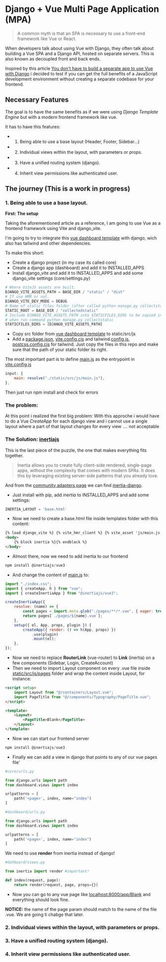 # Django + Vue Multi Page Application (MPA)

> A common myth is that an SPA is necessary to use a front-end framework like Vue or React.

When developers talk about using Vue with Django, they often talk about building a Vue SPA and a Django API, hosted on separate servers. This is also known as decoupled front and back ends.

Inspired by this article [
You don't have to build a separate app to use Vue with Django](https://ctrlzblog.com/add-vue-to-your-django-templates-with-vite/) i decided to test if you can get the full benefits of a JavaScript development environment without creating a separate codebase for your frontend.

## Necessary Features

The goal is to have the same benefits as if we were using _Django Template Engine_ but with a modern frontend framework like vue.

It has to have this features:

-   1. Being able to use a base layout (Header, Footer, Sidebar...)
-   2. Individual views within the layout, with parameters or props.
-   3. Have a unified routing system (django).
-   4. Inherit view permissions like authenticated user.

## The journey (This is a work in progress)

### 1. Being able to use a base layout.

**First: The setup**

Taking the aforementioned article as a reference, I am going to use Vue as a frontend framework using Vite and django_vite.

I'm going to try to integrate this [vue dashboard template](https://github.com/fedesanchez/windmill-dashboard-vue) with django, wich also has tailwind and other dependencies.

To make this short:

-   Create a django project (in my case its called core)
-   Create a django app (dashboard) and add it to INSTALLED_APPS
-   Install django_vite and add it to INSTALLED_APPS and add some django_vite settings (core/settings.py)

```python
# Where ViteJS assets are built.
DJANGO_VITE_ASSETS_PATH = BASE_DIR / "static" / "dist"
# If use HMR or not.
DJANGO_VITE_DEV_MODE = DEBUG
# Name of static files folder (after called python manage.py collectstatic)
STATIC_ROOT = BASE_DIR / "collectedstatic"
# Include DJANGO_VITE_ASSETS_PATH into STATICFILES_DIRS to be copied inside
# when run command python manage.py collectstatic
STATICFILES_DIRS = [DJANGO_VITE_ASSETS_PATH]
```

-   Copy src folder from [vue dashboard template](https://github.com/fedesanchez/windmill-dashboard-vue) to static/src/js
-   Add a [package.json](), [vite.config.cjs]() and tailwind.[config.js](), [postcss.config.cjs]() for tailwind. Just copy the files in this repo and make sure that the path of your static folder its right.

The most important part is to define [main.js]() as the entrypoint in [vite.config.js]()

```js
input: {
	main: resolve("./static/src/js/main.js"),
},
```

Then just run npm install and check for errors

### The problem:

At this point i realized the first big problem: With this approche i would have to do a Vue _CreateApp_ for each django view and i cannot use a single layout where a part of that layout changes for every view .... not acceptable

### The Solution: [inertiajs](https://inertiajs.com/)

This is the last piece of the puzzle, the one that makes everything fits together.

> Inertia allows you to create fully client-side rendered, single-page apps, without the complexity that comes with modern SPAs. It does this by leveraging existing server-side patterns that you already love.

And from the [community adapters page](https://inertiajs.com/community-adapters) we can find [inertia-django](https://pypi.org/project/inertia-django/).

-   Just install with pip, add _inertia_ to INSTALLED_APPS and add some settings:

```python
INERTIA_LAYOUT = 'base.html'
```

-   Now we need to create a base.html file inside templates folder with this content:

```html
{% load django_vite %} {% vite_hmr_client %} {% vite_asset 'js/main.js' %}
<body>
	{% block inertia %}{% endblock %}
</body>
```

-   Almost there, now we need to add inertia to our frontend

```js
npm install @inertiajs/vue3
```

-   And change the content of [main.js]() to:

```js
import "./index.css";
import { createApp, h } from "vue";
import { createInertiaApp } from "@inertiajs/vue3";

createInertiaApp({
	resolve: (name) => {
		const pages = import.meta.glob("./pages/**/*.vue", { eager: true });
		return pages[`./pages/${name}.vue`];
	},
	setup({ el, App, props, plugin }) {
		createApp({ render: () => h(App, props) })
			.use(plugin)
			.mount(el);
	},
});
```

-   Now we need to replace **RouterLink** (vue-router) to **Link** (inertia) on a few components (Sidebar, Login, CreateAccount)
-   Then we need to import Layout component on every .vue file inside [static/src/js/pages]() folder and wrap the content inside Layout, for instance:

```html
<script setup>
	import Layout from "@/containers/Layout.vue";
	import PageTitle from "@/components/Typography/PageTitle.vue";
</script>

<template>
	<Layout>
		<PageTitle>Blank</PageTitle>
	</Layout>
</template>
```

-   Now we can start our frontend server

```js
npm install @inertiajs/vue3
```

-   Finally we can add a view in django that points to any of our vue pages file'

```python
#core/urls.py

from django.urls import path
from dashboard.views import index

urlpatterns = [
    path('<page>', index, name="index")
]
```

```python
#dashboard/urls.py

from django.urls import path
from dashboard.views import index

urlpatterns = [
    path('<page>', index, name="index")
]
```

We need to use **render** from inertia instead of django!

```python
#dahboard/views.py

from inertia import render #important!

def index(request, page):
    return render(request, page, props={})
```

-   Now you can go to any vue page like [localhost:8000/app/Blank]() and everything should look fine.

**NOTICE:** the name of the page param should match to the name of the file .vue. We are going ti chabge that later.

### 2. Individual views within the layout, with parameters or props.

### 3. Have a unified routing system (django).

### 4. Inherit view permissions like authenticated user.
